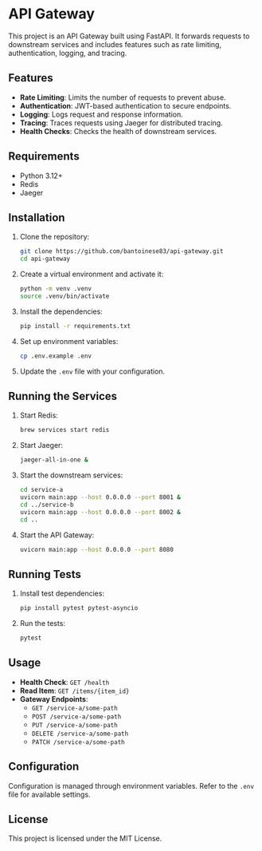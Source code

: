 # API Gateway

This project is an API Gateway built using FastAPI. It forwards requests to downstream services and includes features
such as rate limiting, authentication, logging, and tracing.

## Features

- **Rate Limiting**: Limits the number of requests to prevent abuse.
- **Authentication**: JWT-based authentication to secure endpoints.
- **Logging**: Logs request and response information.
- **Tracing**: Traces requests using Jaeger for distributed tracing.
- **Health Checks**: Checks the health of downstream services.

## Requirements

- Python 3.12+
- Redis
- Jaeger

## Installation

1. Clone the repository:
    ```sh
    git clone https://github.com/bantoinese83/api-gateway.git
    cd api-gateway
    ```

2. Create a virtual environment and activate it:
    ```sh
    python -m venv .venv
    source .venv/bin/activate
    ```

3. Install the dependencies:
    ```sh
    pip install -r requirements.txt
    ```

4. Set up environment variables:
    ```sh
    cp .env.example .env
    ```

5. Update the `.env` file with your configuration.

## Running the Services

1. Start Redis:
    ```sh
    brew services start redis
    ```

2. Start Jaeger:
    ```sh
    jaeger-all-in-one &
    ```

3. Start the downstream services:
    ```sh
    cd service-a
    uvicorn main:app --host 0.0.0.0 --port 8001 &
    cd ../service-b
    uvicorn main:app --host 0.0.0.0 --port 8002 &
    cd ..
    ```

4. Start the API Gateway:
    ```sh
    uvicorn main:app --host 0.0.0.0 --port 8080
    ```

## Running Tests

1. Install test dependencies:
    ```sh
    pip install pytest pytest-asyncio
    ```

2. Run the tests:
    ```sh
    pytest
    ```

## Usage

- **Health Check**: `GET /health`
- **Read Item**: `GET /items/{item_id}`
- **Gateway Endpoints**:
    - `GET /service-a/some-path`
    - `POST /service-a/some-path`
    - `PUT /service-a/some-path`
    - `DELETE /service-a/some-path`
    - `PATCH /service-a/some-path`

## Configuration

Configuration is managed through environment variables. Refer to the `.env` file for available settings.

## License

This project is licensed under the MIT License.